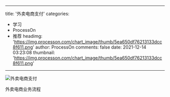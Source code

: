 
---
title: '外卖电商支付'
categories: 
 - 学习
 - ProcessOn
 - 推荐
headimg: 'https://img.processon.com/chart_image/thumb/5ea650df76213133dcc8f611.png'
author: ProcessOn
comments: false
date: 2021-12-14 03:23:08
thumbnail: 'https://img.processon.com/chart_image/thumb/5ea650df76213133dcc8f611.png'
---

<div>   
<img class="thumb" alt="外卖电商支付" src="https://img.processon.com/chart_image/thumb/5ea650df76213133dcc8f611.png" referrerpolicy="no-referrer">
<p>外卖电商业务流程</p>  
</div>
            